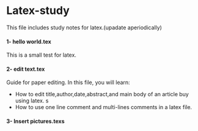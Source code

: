 # Latex-study
This file includes study notes for latex.(upadate aperiodically)

#### 1- hello world.tex

This is a small test for latex.


#### 2- edit text.tex

Guide for paper editing. In this file, you will learn:
- How to edit title,author,date,abstract,and main body of an article buy using latex.
s
- How to use one line comment and multi-lines comments in a latex file.

#### 3- Insert pictures.texs




